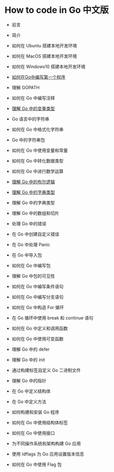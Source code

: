 # How to code in Go 中文版

- 前言
- 简介
- 如何在 Ubuntu 搭建本地开发环境
- 如何在 MacOS 搭建本地开发环境
- 如何在 Windows10 搭建本地开发环境
- [如何在Go中编写第一个程序](https://github.com/ride-the-wind-and-waves/how-to-code-in-go/blob/master/how-to-write-your-first-program.md)
- 理解 GOPATH
- 如何在 Go 中编写注释
- [理解 Go 中的变量类型](https://github.com/ride-the-wind-and-waves/how-to-code-in-go/blob/master/understanding-data-types-in-go.md)
- Go 语言中的字符串
- 如何在 Go 中格式化字符串
- Go 中的字符串包
- 如何在 Go 中使用变量和常量
- 如何在 Go 中转化数据类型
- 如何在 Go 中进行数学运算
- [理解 Go 中的布尔逻辑](https://github.com/ride-the-wind-and-waves/how-to-code-in-go/blob/master/understanding-boolean-logic-in-go.md)
- [理解 Go 中的字典类型](https://github.com/ride-the-wind-and-waves/how-to-code-in-go/blob/master/understanding-maps-in-go.md)

- 理解 Go 中的字典类型
- 理解 Go 中的数组和切片
- 处理 Go 中的错误
- 在 Go 中创建自定义错误
- 在 Go 中处理 Panic
- 在 Go 中导入包
- 如何在 Go 中编写包
- 理解 Go 中包的可见性
- 如何在 Go 中编写条件语句
- 如何在 Go 中编写分支语句
- 如何在 Go 中构造 For 循环
- 在 Go 循环中使用 break 和 continue 语句
- 如何在 Go 中定义和调用函数
- 如何在 Go 中使用可变函数
- 理解 Go 中的 defer
- 理解 Go 中的 init
- 通过构建标签自定义 Go 二进制文件
- 理解 Go 中的指针
- 在 Go 中定义结构体
- 在 Go 中定义方法
- 如何构建和安装 Go 程序
- 如何在 Go 中使用结构体标签
- 如何在 Go 中使用接口
- 为不同操作系统和架构构建 Go 应用
- 使用 Idflags 为 Go 应用设置版本信息
- 如何在 Go 中使用 Flag 包